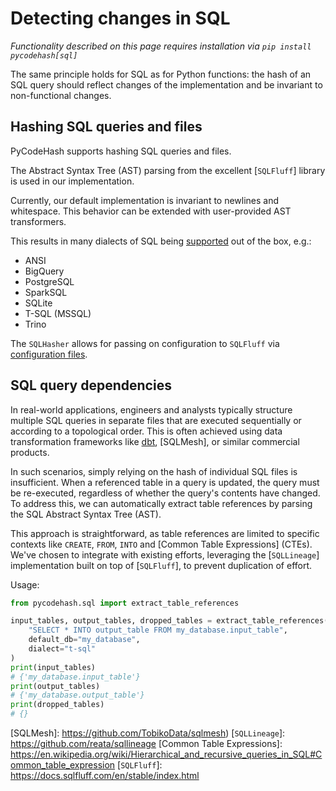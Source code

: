 # Detecting changes in SQL

_Functionality described on this page requires installation via `pip install pycodehash[sql]`_

The same principle holds for SQL as for Python functions: the hash of an SQL query should reflect changes of the implementation and be invariant to non-functional changes.

## Hashing SQL queries and files

PyCodeHash supports hashing SQL queries and files.

The Abstract Syntax Tree (AST) parsing from the excellent [`SQLFluff`] library is used in our implementation.

Currently, our default implementation is invariant to newlines and whitespace.
This behavior can be extended with user-provided AST transformers.

This results in many dialects of SQL being [supported](https://docs.sqlfluff.com/en/stable/dialects.html) out of the box, e.g.:

- ANSI
- BigQuery
- PostgreSQL
- SparkSQL
- SQLite
- T-SQL (MSSQL)
- Trino

The `SQLHasher` allows for passing on configuration to `SQLFluff` via [configuration files](https://docs.sqlfluff.com/en/stable/configuration.html).

## SQL query dependencies

In real-world applications, engineers and analysts typically structure 
multiple SQL queries in separate files that are executed sequentially or according to a topological order. 
This is often achieved using data transformation frameworks like [dbt], 
[SQLMesh], or similar commercial products.

In such scenarios, simply relying on the hash of individual SQL files is 
insufficient. When a referenced table in a query is updated, the query 
must be re-executed, regardless of whether the query's contents have 
changed. To address this, we can automatically extract table references by 
parsing the SQL Abstract Syntax Tree (AST).

This approach is straightforward, as table references are limited to 
specific contexts like `CREATE`, `FROM`, `INTO` and [Common Table Expressions] 
(CTEs). We've chosen to integrate with existing efforts, leveraging the 
[`SQLLineage`] implementation built on top of [`SQLFluff`], to prevent duplication 
of effort.

Usage:

```python
from pycodehash.sql import extract_table_references

input_tables, output_tables, dropped_tables = extract_table_references(
    "SELECT * INTO output_table FROM my_database.input_table", 
    default_db="my_database", 
    dialect="t-sql"
)
print(input_tables)
# {'my_database.input_table'}
print(output_tables)
# {'my_database.output_table'}
print(dropped_tables)
# {}
```

[dbt]: https://github.com/dbt-labs/dbt-core
[SQLMesh]: https://github.com/TobikoData/sqlmesh)
[`SQLLineage`]: https://github.com/reata/sqllineage
[Common Table Expressions]: https://en.wikipedia.org/wiki/Hierarchical_and_recursive_queries_in_SQL#Common_table_expression
[`SQLFluff`]: https://docs.sqlfluff.com/en/stable/index.html
